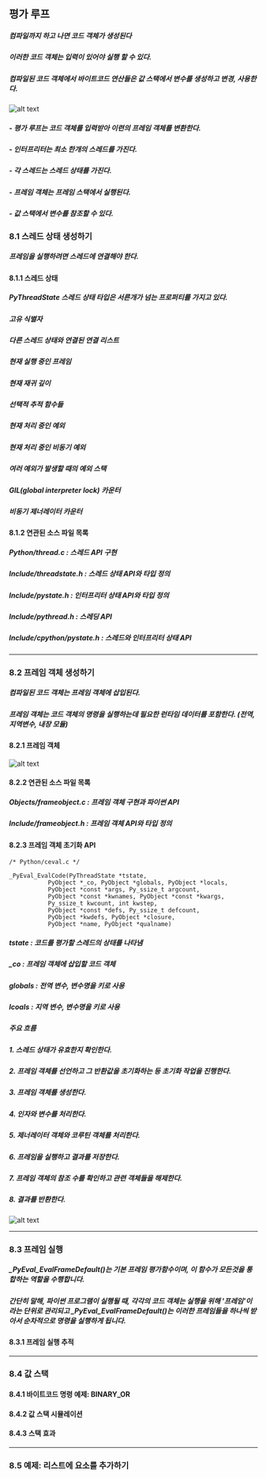 ## 평가 루프

##### 컴파일까지 하고 나면 코드 객체가 생성된다
##### 이러한 코드 객체는 입력이 있어야 실행 할 수 있다.
##### 컴파일된 코드 객체에서 바이트코드 연산들은 값 스택에서 변수를 생성하고 변경, 사용한다.

![alt text](image.png)

##### - 평가 루프는 코드 객체를 입력받아 이련의 프레임 객체를 변환한다.
##### - 인터프리터는 최소 한개의 스레드를 가진다.
##### - 각 스레드는 스레드 상태를 가진다.
##### - 프레임 객체는 프레임 스택에서 실행된다.
##### - 값 스택에서 변수를 참조할 수 있다.

### 8.1 스레드 상태 생성하기

##### 프레임을 실행하려면 스레드에 연결해야 한다.

#### 8.1.1 스레드 상태

##### PyThreadState 스레드 상태 타입은 서른개가 넘는 프로퍼티를 가지고 있다.
##### 고유 식별자
##### 다른 스레드 상태와 연결된 연결 리스트
##### 현재 실행 중인 프레임
##### 현재 재귀 깊이
##### 선택적 추적 함수들
##### 현재 처리 중인 예외
##### 현재 처리 중인 비동기 예외
##### 여러 예외가 발생할 때의 예외 스택
##### GIL(global interpreter lock) 카운터
##### 비동기 제너레이터 카운터

#### 8.1.2 연관된 소스 파일 목록

##### Python/thread.c : 스레드 API 구현
##### Include/threadstate.h : 스레드 상태 API와 타입 정의
##### Include/pystate.h : 인터프리터 상태 API와 타입 정의
##### Include/pythread.h : 스레딩 API
##### Include/cpython/pystate.h : 스레드와 인터프리터 상태 API

***

### 8.2 프레임 객체 생성하기

##### 컴파일된 코드 객체는 프레임 객체에 삽입된다.
##### 프레임 객체는 코드 객체의 명령을 실행하는데 필요한 런타임 데이터를 포함한다. (전역, 지역변수, 내장 모듈)

#### 8.2.1 프레임 객체

![alt text](image-1.png)

#### 8.2.2 연관된 소스 파일 목록

##### Objects/frameobject.c : 프레임 객체 구현과 파이썬 API
##### Include/frameobject.h : 프레임 객체 API와 타입 정의

#### 8.2.3 프레임 객체 초기화 API

```
/* Python/ceval.c */

_PyEval_EvalCode(PyThreadState *tstate,
           PyObject *_co, PyObject *globals, PyObject *locals,
           PyObject *const *args, Py_ssize_t argcount,
           PyObject *const *kwnames, PyObject *const *kwargs,
           Py_ssize_t kwcount, int kwstep,
           PyObject *const *defs, Py_ssize_t defcount,
           PyObject *kwdefs, PyObject *closure,
           PyObject *name, PyObject *qualname)

```

##### tstate : 코드를 평가할 스레드의 상태를 나타냄
##### _co : 프레임 객체에 삽입할 코드 객체
##### globals : 전역 변수, 변수명을 키로 사용
##### lcoals : 지역 변수, 변수명을 키로 사용

##### 주요 흐름
##### 1. 스레드 상태가 유효한지 확인한다.
##### 2. 프레임 객체를 선언하고 그 반환값을 초기화하는 등 초기화 작업을 진행한다.
##### 3. 프레임 객체를 생성한다.
##### 4. 인자와 변수를 처리한다.
##### 5. 제너레이터 객체와 코루틴 객체를 처리한다.
##### 6. 프레임을 실행하고 결과를 저장한다.
##### 7. 프레임 객체의 참조 수를 확인하고 관련 객체들을 해제한다.
##### 8. 결과를 반환한다.

![alt text](image-2.png)

***

### 8.3 프레임 실행

##### _PyEval_EvalFrameDefault()는 기본 프레임 평가함수이며, 이 함수가 모든것을 통합하는 역할을 수행합니다.
##### 간단히 말해, 파이썬 프로그램이 실행될 때, 각각의 코드 객체는 실행을 위해 '프레임'이라는 단위로 관리되고 _PyEval_EvalFrameDefault()는 이러한 프레임들을 하나씩 받아서 순차적으로 명령을 실행하게 됩니다.

#### 8.3.1 프레임 실행 추적

***

### 8.4 값 스택

#### 8.4.1 바이트코드 명령 예제: BINARY_OR

#### 8.4.2 값 스택 시뮬레이션

#### 8.4.3 스택 효과

***

### 8.5 예제: 리스트에 요소를 추가하기